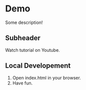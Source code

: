 # Demo

Some description!

## Subheader

Watch tutorial on Youtube.

## Local Developement

1. Open index.html in your browser.
2. Have fun.